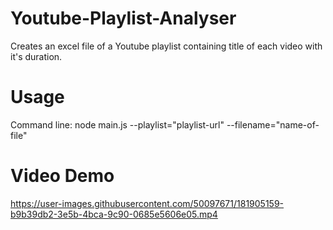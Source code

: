 # Youtube-Playlist-Analyser
Creates an excel file of a Youtube playlist containing title of each video with it's duration.

# Usage

Command line:
node main.js --playlist="playlist-url" --filename="name-of-file"

# Video Demo
 
https://user-images.githubusercontent.com/50097671/181905159-b9b39db2-3e5b-4bca-9c90-0685e5606e05.mp4

